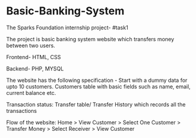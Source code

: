 # Basic-Banking-System
The Sparks Foundation internship project- #task1

The project is basic banking system website which transfers money between two users.

Frontend- HTML, CSS

Backend- PHP, MYSQL

The website has the following specification -
Start with a dummy data for upto 10 customers. Customers table with basic fields such as name, email, current balance etc. 

Transaction status: Transfer table/ Transfer History which records all the transactions

Flow of the website:
Home > View Customer > Select One Customer > Transfer Money > Select Receiver > View Customer

